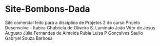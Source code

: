 # Site-Bombons-Dada
Site comercial feito para a disciplina de Projetos 2 do curso Projeto Desenvolve - Itabira
Ghabriela de Oliveira S. Luminato
João Vitor de Jesus Augusto
Júlia Fernandes de Almeida
Rúbia Luisa P Gonçalves
Saullo Gabryel Souza Barbosa
